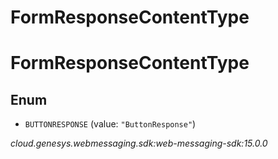 # FormResponseContentType


# FormResponseContentType

## Enum


* `BUTTONRESPONSE` (value: `"ButtonResponse"`)




_cloud.genesys.webmessaging.sdk:web-messaging-sdk:15.0.0_
